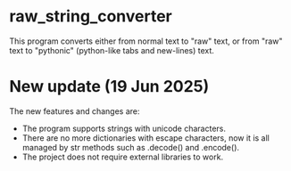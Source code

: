 # raw_string_converter
This program converts either from normal text to "raw" text, or from "raw" text to "pythonic" (python-like tabs and new-lines) text.

# New update (19 Jun 2025)
The new features and changes are: 
- The program supports strings with unicode characters.
- There are no more dictionaries with escape characters, now it is all managed by str methods such as .decode() and .encode().
- The project does not require external libraries to work.
